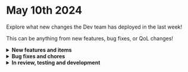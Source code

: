 # May 10th 2024

Explore what new changes the Dev team has deployed in the last week!

This can be anything from new features, bug fixes, or QoL changes!

<details>

<summary><strong>New features and items</strong></summary>


</details>

<details>

<summary><strong>Bug fixes and chores</strong></summary>

* Fixed an issue with Hubspot triggers when a large number of custom properties are present
* Increased the max results for N-Able list actions to 10k and added filtering to the List Computers action
* Added token refresh for auxiliary tokens used by Microsoft Cloud Bundle
* Fixed a bug in App Platform where adding components via the tree view wasn't working
* Added handling null errors when getting the user from the engine
* Added a category tag to the Google integration
* Updated the description for the Datto RMM integration
* Fixed a bug with Sophos pointer pagination
* Fixed a bug with the bulk update org variables Rewst action
* Fixed the Datto PSA Update Ticket Actiono to use the correct field type for RMM Alert ID
* Fixed a bug with console logging in App Platform when using custom domains
* Added monitoring to detect users who are not associated to an org and notify us

</details>

<details>

<summary><strong>In review, testing and development</strong></summary>

* ITPortal integration (In Review)
* Workflow version control (In Review)
* Add org mapping to Custom Integrations V2 (In Review)

</details>
